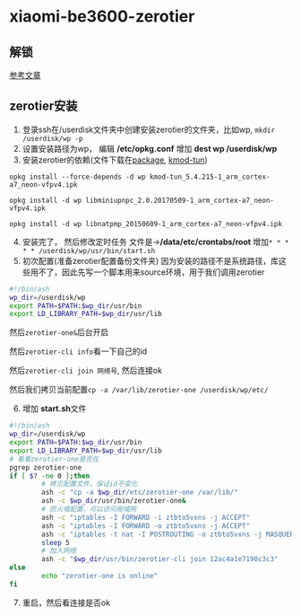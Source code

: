 # xiaomi-be3600-zerotier

## 解锁

[参考文章](https://github.com/uyez/lyq/releases/tag/be3600)

## zerotier安装

1. 登录ssh在/userdisk文件夹中创建安装zerotier的文件夹，比如wp, `mkdir /userdisk/wp -p`
2. 设置安装路径为wp， 编辑 **/etc/opkg.conf** 增加 **dest wp /userdisk/wp**
3. 安装zerotier的依赖(文件下载在[package](https://downloads.openwrt.org/releases/18.06.0/packages/arm_cortex-a7_neon-vfpv4/packages/), [kmod-tun](https://downloads.openwrt.org/releases/21.02.4/targets/ipq40xx/generic/packages/))

`opkg install --force-depends -d wp kmod-tun_5.4.215-1_arm_cortex-a7_neon-vfpv4.ipk`

`opkg install -d wp libminiupnpc_2.0.20170509-1_arm_cortex-a7_neon-vfpv4.ipk`

`opkg install -d wp libnatpmp_20150609-1_arm_cortex-a7_neon-vfpv4.ipk`

4. 安装完了， 然后修改定时任务
文件是->**/data/etc/crontabs/root**
增加`* * * * * /userdisk/wp/usr/bin/start.sh`
5. 初次配置(准备zerotier配置备份文件夹)
因为安装的路径不是系统路径，库这些用不了，因此先写一个脚本用来source环境，用于我们调用zerotier

```bash
#!/bin/ash
wp_dir=/userdisk/wp
export PATH=$PATH:$wp_dir/usr/bin
export LD_LIBRARY_PATH=$wp_dir/usr/lib
```

然后`zerotier-one&`后台开启

然后`zerotier-cli info`看一下自己的id

然后`zerotier-cli join 网络号`, 然后连接ok

然后我们拷贝当前配置`cp -a /var/lib/zerotier-one /userdisk/wp/etc/`

6. 增加 **start.sh**文件

```bash
#!/bin/ash
wp_dir=/userdisk/wp
export PATH=$PATH:$wp_dir/usr/bin
export LD_LIBRARY_PATH=$wp_dir/usr/lib
# 看看zerotier-one是否在
pgrep zerotier-one
if [ $? -ne 0 ];then
        # 拷贝配置文件，保证id不变化
        ash -c "cp -a $wp_dir/etc/zerotier-one /var/lib/"
        ash -c $wp_dir/usr/bin/zerotier-one&
        # 防火墙配置，可以访问局域网
        ash -c "iptables -I FORWARD -i ztbto5vxns -j ACCEPT"
        ash -c "iptables -I FORWARD -o ztbto5vxns -j ACCEPT"
        ash -c "iptables -t nat -I POSTROUTING -o ztbto5vxns -j MASQUERADE"
        sleep 5
        # 加入网络
        ash -c "$wp_dir/usr/bin/zerotier-cli join 12ac4a1e7190c3c3"
else
        echo "zerotier-one is online"
fi
```

7. 重启，然后看连接是否ok
